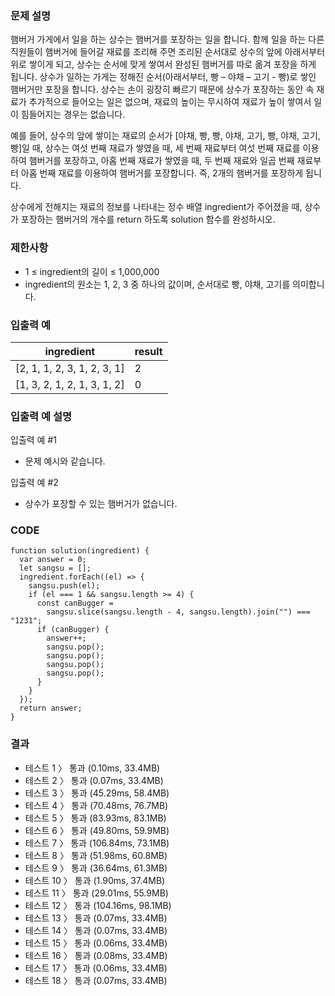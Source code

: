 ### 문제 설명

햄버거 가게에서 일을 하는 상수는 햄버거를 포장하는 일을 합니다. 함께 일을 하는 다른 직원들이 햄버거에 들어갈 재료를 조리해 주면 조리된 순서대로 상수의 앞에 아래서부터 위로 쌓이게 되고, 상수는 순서에 맞게 쌓여서 완성된 햄버거를 따로 옮겨 포장을 하게 됩니다. 상수가 일하는 가게는 정해진 순서(아래서부터, 빵 – 야채 – 고기 - 빵)로 쌓인 햄버거만 포장을 합니다. 상수는 손이 굉장히 빠르기 때문에 상수가 포장하는 동안 속 재료가 추가적으로 들어오는 일은 없으며, 재료의 높이는 무시하여 재료가 높이 쌓여서 일이 힘들어지는 경우는 없습니다.

예를 들어, 상수의 앞에 쌓이는 재료의 순서가 [야채, 빵, 빵, 야채, 고기, 빵, 야채, 고기, 빵]일 때, 상수는 여섯 번째 재료가 쌓였을 때, 세 번째 재료부터 여섯 번째 재료를 이용하여 햄버거를 포장하고, 아홉 번째 재료가 쌓였을 때, 두 번째 재료와 일곱 번째 재료부터 아홉 번째 재료를 이용하여 햄버거를 포장합니다. 즉, 2개의 햄버거를 포장하게 됩니다.

상수에게 전해지는 재료의 정보를 나타내는 정수 배열 ingredient가 주어졌을 때, 상수가 포장하는 햄버거의 개수를 return 하도록 solution 함수를 완성하시오.

### 제한사항

- 1 ≤ ingredient의 길이 ≤ 1,000,000
- ingredient의 원소는 1, 2, 3 중 하나의 값이며, 순서대로 빵, 야채, 고기를 의미합니다.

### 입출력 예

| ingredient                  | result |
| --------------------------- | ------ |
| [2, 1, 1, 2, 3, 1, 2, 3, 1] | 2      |
| [1, 3, 2, 1, 2, 1, 3, 1, 2] | 0      |

### 입출력 예 설명

입출력 예 #1

- 문제 예시와 같습니다.

입출력 예 #2

- 상수가 포장할 수 있는 햄버거가 없습니다.

### CODE

```
function solution(ingredient) {
  var answer = 0;
  let sangsu = [];
  ingredient.forEach((el) => {
    sangsu.push(el);
    if (el === 1 && sangsu.length >= 4) {
      const canBugger =
        sangsu.slice(sangsu.length - 4, sangsu.length).join("") === "1231";
      if (canBugger) {
        answer++;
        sangsu.pop();
        sangsu.pop();
        sangsu.pop();
        sangsu.pop();
      }
    }
  });
  return answer;
}
```

### 결과

- 테스트 1 〉 통과 (0.10ms, 33.4MB)
- 테스트 2 〉 통과 (0.07ms, 33.4MB)
- 테스트 3 〉 통과 (45.29ms, 58.4MB)
- 테스트 4 〉 통과 (70.48ms, 76.7MB)
- 테스트 5 〉 통과 (83.93ms, 83.1MB)
- 테스트 6 〉 통과 (49.80ms, 59.9MB)
- 테스트 7 〉 통과 (106.84ms, 73.1MB)
- 테스트 8 〉 통과 (51.98ms, 60.8MB)
- 테스트 9 〉 통과 (36.64ms, 61.3MB)
- 테스트 10 〉 통과 (1.90ms, 37.4MB)
- 테스트 11 〉 통과 (29.01ms, 55.9MB)
- 테스트 12 〉 통과 (104.16ms, 98.1MB)
- 테스트 13 〉 통과 (0.07ms, 33.4MB)
- 테스트 14 〉 통과 (0.07ms, 33.4MB)
- 테스트 15 〉 통과 (0.06ms, 33.4MB)
- 테스트 16 〉 통과 (0.08ms, 33.4MB)
- 테스트 17 〉 통과 (0.06ms, 33.4MB)
- 테스트 18 〉 통과 (0.07ms, 33.4MB)
